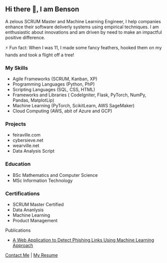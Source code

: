 ## Hi there 👋, I am Benson

A zelous SCRUM Master and Machine Learning Engineer, I help companies enhance their software deliverly systems using empirical techniques. I am enthusiastic about innovations and am driven by need to make an impactful positive difference. 

⚡ Fun fact: When I was 11, I made some fancy feathers, hooked them on my hands and took a flight off a tree!

### My Skills
* Agile Frameworks (SCRUM, Kanban, XP)
* Programming Languages (Python, PhP)
* Scripting Languages (SQL, CSS, HTML)
* Frameworks and Libraries ( CodeIgniter, Flask, PyTorch, NumPy, Pandas, MatplotLip)
* Machine Learning (PyTorch, ScikitLearn, AWS SageMaker)
* Cloud Computing (AWS, abit of Azure and GCP)

### Projects
* feiraville.com
* cybersieve.net
* wearville.net
* Data Analysis Script

### Education
* BSc Mathematics and Computer Science
* MSc Information Technology

### Certifications
* SCRUM Master Certified
* Data Ananlysis
* Machine Learning
* Product Management

Publications
* [A Web Application to Detect Phishing Links Using Machine Learning Approach](https://papers.ssrn.com/sol3/papers.cfm?abstract_id=4578347)

[Contact Me](https://www.cybersieve.org/connect) | [My Resume](https://drive.google.com/file/d/1FLAf_-sA6ei2zygQQG2Jgmd5X1wQPN2E/view?usp=drive_link)


<!--
**BensonsPage/bensonspage** is a ✨ _special_ ✨ repository because its `README.md` (this file) appears on your GitHub profile.

Here are some ideas to get you started:

- 🔭 I’m currently working on ...
- 🌱 I’m currently learning ...
- 👯 I’m looking to collaborate on ...
- 🤔 I’m looking for help with ...
- 💬 Ask me about ...
- 📫 How to reach me: ...
- 😄 Pronouns: ...
- ⚡ Fun fact: ...
-->
